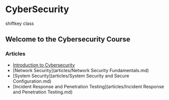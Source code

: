 # CyberSecurity
shiftkey class
## Welcome to the Cybersecurity Course

### Articles
- [Introduction to Cybersecurity](https://github.com/user-attachments/files/16181456/Hands-On.session1.pdf)
- [Network Security](articles/Network Security Fundamentals.md)
- [System Security](articles/System Security and Secure Configuration.md)
- [Incident Response and Penetration Testing​](articles/Incident Response and Penetration Testing​.md)
